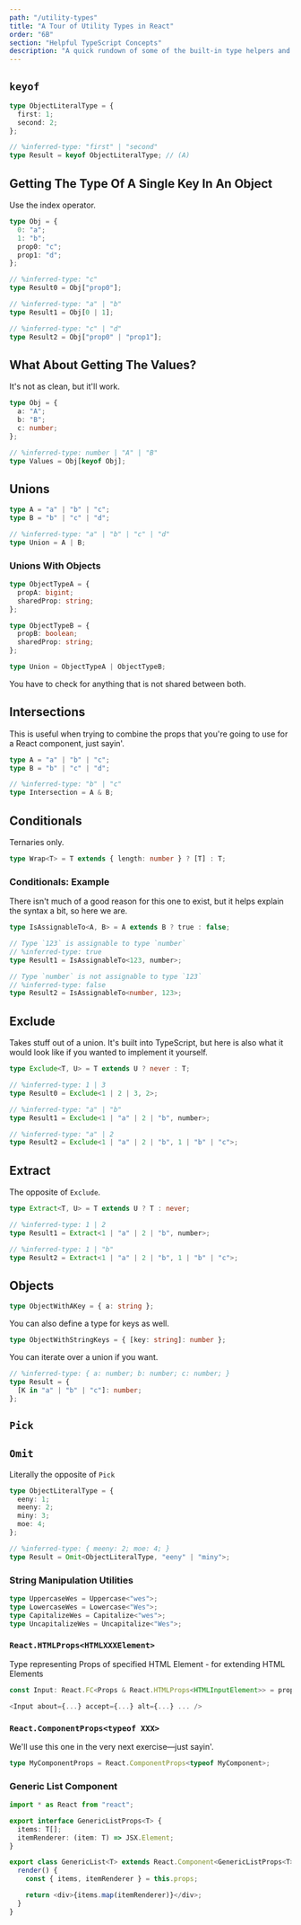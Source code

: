 ```yaml
---
path: "/utility-types"
title: "A Tour of Utility Types in React"
order: "6B"
section: "Helpful TypeScript Concepts"
description: "A quick rundown of some of the built-in type helpers and whatnot."
---
```


## `keyof`

```ts
type ObjectLiteralType = {
  first: 1;
  second: 2;
};

// %inferred-type: "first" | "second"
type Result = keyof ObjectLiteralType; // (A)
```

## Getting The Type Of A Single Key In An Object

Use the index operator.

```ts
type Obj = {
  0: "a";
  1: "b";
  prop0: "c";
  prop1: "d";
};

// %inferred-type: "c"
type Result0 = Obj["prop0"];

// %inferred-type: "a" | "b"
type Result1 = Obj[0 | 1];

// %inferred-type: "c" | "d"
type Result2 = Obj["prop0" | "prop1"];
```

## What About Getting The Values?

It's not as clean, but it'll work.

```ts
type Obj = {
  a: "A";
  b: "B";
  c: number;
};

// %inferred-type: number | "A" | "B"
type Values = Obj[keyof Obj];
```

## Unions

```ts
type A = "a" | "b" | "c";
type B = "b" | "c" | "d";

// %inferred-type: "a" | "b" | "c" | "d"
type Union = A | B;
```

### Unions With Objects

```ts
type ObjectTypeA = {
  propA: bigint;
  sharedProp: string;
};

type ObjectTypeB = {
  propB: boolean;
  sharedProp: string;
};

type Union = ObjectTypeA | ObjectTypeB;
```

You have to check for anything that is not shared between both.

## Intersections

This is useful when trying to combine the props that you're going to use for a React component, just sayin'.

```ts
type A = "a" | "b" | "c";
type B = "b" | "c" | "d";

// %inferred-type: "b" | "c"
type Intersection = A & B;
```

## Conditionals

Ternaries only.

```ts
type Wrap<T> = T extends { length: number } ? [T] : T;
```

### Conditionals: Example

There isn't much of a good reason for this one to exist, but it helps explain the syntax a bit, so here we are.

```ts
type IsAssignableTo<A, B> = A extends B ? true : false;

// Type `123` is assignable to type `number`
// %inferred-type: true
type Result1 = IsAssignableTo<123, number>;

// Type `number` is not assignable to type `123`
// %inferred-type: false
type Result2 = IsAssignableTo<number, 123>;
```

## Exclude

Takes stuff out of a union. It's built into TypeScript, but here is also what it would look like if you wanted to implement it yourself.

```ts
type Exclude<T, U> = T extends U ? never : T;

// %inferred-type: 1 | 3
type Result0 = Exclude<1 | 2 | 3, 2>;

// %inferred-type: "a" | "b"
type Result1 = Exclude<1 | "a" | 2 | "b", number>;

// %inferred-type: "a" | 2
type Result2 = Exclude<1 | "a" | 2 | "b", 1 | "b" | "c">;
```

## Extract

The opposite of `Exclude`.

```ts
type Extract<T, U> = T extends U ? T : never;

// %inferred-type: 1 | 2
type Result1 = Extract<1 | "a" | 2 | "b", number>;

// %inferred-type: 1 | "b"
type Result2 = Extract<1 | "a" | 2 | "b", 1 | "b" | "c">;
```

## Objects

```ts
type ObjectWithAKey = { a: string };
```

You can also define a type for keys as well.

```ts
type ObjectWithStringKeys = { [key: string]: number };
```

You can iterate over a union if you want.

```ts
// %inferred-type: { a: number; b: number; c: number; }
type Result = {
  [K in "a" | "b" | "c"]: number;
};
```

## `Pick`

## `Omit`

Literally the opposite of `Pick`

```ts
type ObjectLiteralType = {
  eeny: 1;
  meeny: 2;
  miny: 3;
  moe: 4;
};

// %inferred-type: { meeny: 2; moe: 4; }
type Result = Omit<ObjectLiteralType, "eeny" | "miny">;
```

### String Manipulation Utilities

```ts
type UppercaseWes = Uppercase<"wes">;
type LowercaseWes = Lowercase<"Wes">;
type CapitalizeWes = Capitalize<"wes">;
type UncapitalizeWes = Uncapitalize<"Wes">;
```

### `React.HTMLProps<HTMLXXXElement>`

Type representing Props of specified HTML Element - for extending HTML Elements

```ts
const Input: React.FC<Props & React.HTMLProps<HTMLInputElement>> = props => { ... }

<Input about={...} accept={...} alt={...} ... />
```

### `React.ComponentProps<typeof XXX>`

We'll use this one in the very next exercise—just sayin'.

```ts
type MyComponentProps = React.ComponentProps<typeof MyComponent>;
```

### Generic List Component

```ts
import * as React from "react";

export interface GenericListProps<T> {
  items: T[];
  itemRenderer: (item: T) => JSX.Element;
}

export class GenericList<T> extends React.Component<GenericListProps<T>, {}> {
  render() {
    const { items, itemRenderer } = this.props;

    return <div>{items.map(itemRenderer)}</div>;
  }
}
```
